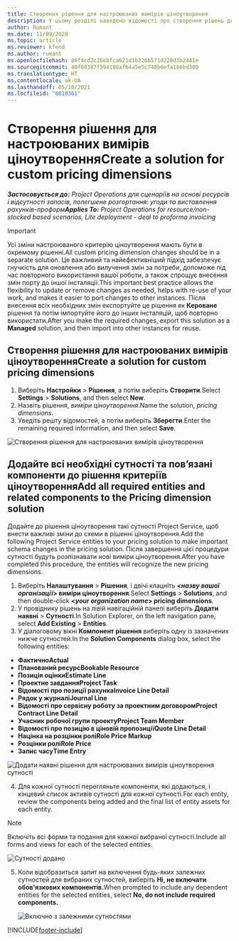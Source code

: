 ```yaml
---
title: Створення рішення для настроюваних вимірів ціноутворення
description: У цьому розділі наведено відомості про створення рішень для настроювань вимірів ціноутворення.
author: Rumant
ms.date: 11/09/2020
ms.topic: article
ms.reviewer: kfend
ms.author: rumant
ms.openlocfilehash: 86f4cd2c26ebfca621d1b226b571d220d3b2441e
ms.sourcegitcommit: 40f68387f594180af64a5e5c748b6efa188bd300
ms.translationtype: HT
ms.contentlocale: uk-UA
ms.lasthandoff: 05/10/2021
ms.locfileid: "6010361"
---
```

# <a name="create-a-solution-for-custom-pricing-dimensions"></a><span data-ttu-id="40b6e-103">Створення рішення для настроюваних вимірів ціноутворення</span><span class="sxs-lookup"><span data-stu-id="40b6e-103">Create a solution for custom pricing dimensions</span></span>

 <span data-ttu-id="40b6e-104">_**Застосовується до:** Project Operations для сценаріїв на основі ресурсів і відсутності запасів, полегшене розгортання: угоди та виставлення рахунків-проформ_</span><span class="sxs-lookup"><span data-stu-id="40b6e-104">_**Applies To:** Project Operations for resource/non-stocked based scenarios, Lite deployment - deal to proforma invoicing_</span></span> 

>[!IMPORTANT]
><span data-ttu-id="40b6e-105">Усі зміни настроюваного критерію ціноутворення мають бути в окремому рішенні.</span><span class="sxs-lookup"><span data-stu-id="40b6e-105">All custom pricing dimension changes should be in a separate solution.</span></span> <span data-ttu-id="40b6e-106">Це важливий та найефективніший підхід забезпечує гнучкість для оновлення або вилучення змін за потреби, допоможе під час повторного використання вашої роботи, а також спрощує внесення змін порту до іншої інсталяції.</span><span class="sxs-lookup"><span data-stu-id="40b6e-106">This important best practice allows the flexibility to update or remove changes as needed, helps with re-use of your work, and makes it easier to port changes to other instances.</span></span> <span data-ttu-id="40b6e-107">Після внесення всіх необхідних змін експортуйте це рішення як **Кероване** рішення та потім імпортуйте його до інших інсталяцій, щоб повторно використати.</span><span class="sxs-lookup"><span data-stu-id="40b6e-107">After you make the required changes, export this solution as a **Managed** solution, and then import into other instances for reuse.</span></span>

## <a name="create-a-solution-for-custom-pricing-dimensions"></a><span data-ttu-id="40b6e-108">Створення рішення для настроюваних вимірів ціноутворення</span><span class="sxs-lookup"><span data-stu-id="40b6e-108">Create a solution for custom pricing dimensions</span></span>

1.  <span data-ttu-id="40b6e-109">Виберіть **Настройки** > **Рішення**, а потім виберіть **Створити**.</span><span class="sxs-lookup"><span data-stu-id="40b6e-109">Select **Settings** > **Solutions**, and then select **New**.</span></span>
2.  <span data-ttu-id="40b6e-110">Назвіть рішення, *<your organization name> виміри ціноутворення*.</span><span class="sxs-lookup"><span data-stu-id="40b6e-110">Name the solution, *<your organization name> pricing dimensions*.</span></span>
3. <span data-ttu-id="40b6e-111">Уведіть решту відомостей, а потім виберіть **Зберегти**.</span><span class="sxs-lookup"><span data-stu-id="40b6e-111">Enter the remaining required information, and then select **Save**.</span></span>

  ![Створення рішення для настроюваних вимірів ціноутворення](./media/Creation-of-custom-pricing-dimension-solution.png)
 
## <a name="add-all-required-entities-and-related-components-to-the-pricing-dimension-solution"></a><span data-ttu-id="40b6e-113">Додайте всі необхідні сутності та пов’язані компоненти до рішення критеріїв ціноутворення</span><span class="sxs-lookup"><span data-stu-id="40b6e-113">Add all required entities and related components to the Pricing dimension solution</span></span>

<span data-ttu-id="40b6e-114">Додайте до рішення ціноутворення такі сутності Project Service, щоб внести важливі зміни до схеми в рішенні ціноутворення.</span><span class="sxs-lookup"><span data-stu-id="40b6e-114">Add the following Project Service entities to your pricing solution to make important schema changes in the pricing solution.</span></span> <span data-ttu-id="40b6e-115">Після завершення цієї процедури сутності будуть розпізнавати нові виміри ціноутворення.</span><span class="sxs-lookup"><span data-stu-id="40b6e-115">After you have completed this procedure, the entities will recognize the new pricing dimensions.</span></span>

1.  <span data-ttu-id="40b6e-116">Виберіть **Налаштування** > **Рішення**, і двічі клацніть **<*назву вашої організації*> виміри ціноутворення**.</span><span class="sxs-lookup"><span data-stu-id="40b6e-116">Select **Settings** > **Solutions**, and then double-click **<*your organization name*> pricing dimensions**.</span></span>
2.  <span data-ttu-id="40b6e-117">У провіднику рішень на лівій навігаційній панелі виберіть **Додати наявні** > **Сутності**.</span><span class="sxs-lookup"><span data-stu-id="40b6e-117">In Solution Explorer, on the left navigation pane, select **Add Existing** > **Entities**.</span></span>
3.  <span data-ttu-id="40b6e-118">У діалоговому вікні **Компонент рішення** виберіть одну із зазначених нижче сутностей.</span><span class="sxs-lookup"><span data-stu-id="40b6e-118">In the **Solution Components** dialog box, select the following entities:</span></span>
 
   - <span data-ttu-id="40b6e-119">**Фактично**</span><span class="sxs-lookup"><span data-stu-id="40b6e-119">**Actual**</span></span>
   - <span data-ttu-id="40b6e-120">**Планований ресурс**</span><span class="sxs-lookup"><span data-stu-id="40b6e-120">**Bookable Resource**</span></span>
   - <span data-ttu-id="40b6e-121">**Позиція оцінки**</span><span class="sxs-lookup"><span data-stu-id="40b6e-121">**Estimate Line**</span></span>
   - <span data-ttu-id="40b6e-122">**Проектне завдання**</span><span class="sxs-lookup"><span data-stu-id="40b6e-122">**Project Task**</span></span>
   - <span data-ttu-id="40b6e-123">**Відомості про позиції рахунка**</span><span class="sxs-lookup"><span data-stu-id="40b6e-123">**Invoice Line Detail**</span></span>
   - <span data-ttu-id="40b6e-124">**Рядок у журналі**</span><span class="sxs-lookup"><span data-stu-id="40b6e-124">**Journal Line**</span></span>
   - <span data-ttu-id="40b6e-125">**Відомості про сервісну роботу за проектним договором**</span><span class="sxs-lookup"><span data-stu-id="40b6e-125">**Project Contract Line Detail**</span></span>
   - <span data-ttu-id="40b6e-126">**Учасник робочої групи проекту**</span><span class="sxs-lookup"><span data-stu-id="40b6e-126">**Project Team Member**</span></span>
   - <span data-ttu-id="40b6e-127">**Відомості про позицію в ціновій пропозиції**</span><span class="sxs-lookup"><span data-stu-id="40b6e-127">**Quote Line Detail**</span></span>
   - <span data-ttu-id="40b6e-128">**Націнка на розцінки ролі**</span><span class="sxs-lookup"><span data-stu-id="40b6e-128">**Role Price Markup**</span></span>
   - <span data-ttu-id="40b6e-129">**Розцінки ролі**</span><span class="sxs-lookup"><span data-stu-id="40b6e-129">**Role Price**</span></span>
   - <span data-ttu-id="40b6e-130">**Запис часу**</span><span class="sxs-lookup"><span data-stu-id="40b6e-130">**Time Entry**</span></span>
 
   ![Додати наявні рішення для настроюваних вимірів ціноутворення сутності](./media/Existing-entities-to-PD-solution.png)
 
 4. <span data-ttu-id="40b6e-132">Для кожної сутності перегляньте компоненти, які додаються, і кінцевий список активів сутності для кожної сутності.</span><span class="sxs-lookup"><span data-stu-id="40b6e-132">For each entity, review the components being added and the final list of entity assets for each entity.</span></span> 

   >[!NOTE]
   > <span data-ttu-id="40b6e-133">Включіть всі форми та подання для кожної вибраної сутності.</span><span class="sxs-lookup"><span data-stu-id="40b6e-133">Include all forms and views for each of the selected entities.</span></span>

  ![Сутності додано](./media/solution-component-selection.png)


5.  <span data-ttu-id="40b6e-135">Коли відобразиться запит на включення будь-яких залежних сутностей для вибраних сутностей, виберіть **Ні, не включати обов'язкових компонентів.**</span><span class="sxs-lookup"><span data-stu-id="40b6e-135">When prompted to include any dependent entities for the selected entities, select **No, do not include required components.**</span></span>

    ![Включно з залежними сутностями](./media/Do-not-include-required.png)


[!INCLUDE[footer-include](../includes/footer-banner.md)]